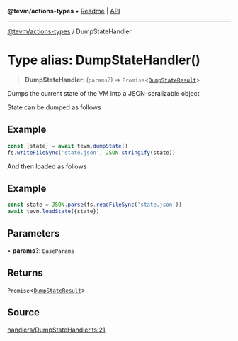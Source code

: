 **@tevm/actions-types** • [Readme](../README.md) \| [API](../globals.md)

***

[@tevm/actions-types](../README.md) / DumpStateHandler

# Type alias: DumpStateHandler()

> **DumpStateHandler**: (`params`?) => `Promise`\<[`DumpStateResult`](DumpStateResult.md)\>

Dumps the current state of the VM into a JSON-seralizable object

State can be dumped as follows

## Example

```typescript
const {state} = await tevm.dumpState()
fs.writeFileSync('state.json', JSON.stringify(state))
```

And then loaded as follows

## Example

```typescript
const state = JSON.parse(fs.readFileSync('state.json'))
await tevm.loadState({state})
```

## Parameters

• **params?**: `BaseParams`

## Returns

`Promise`\<[`DumpStateResult`](DumpStateResult.md)\>

## Source

[handlers/DumpStateHandler.ts:21](https://github.com/evmts/tevm-monorepo/blob/main/packages/actions-types/src/handlers/DumpStateHandler.ts#L21)

